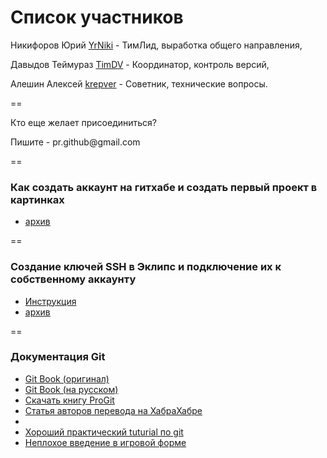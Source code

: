 Список участников
==


Никифоров Юрий [YrNiki](https://github.com/YrNiki)  - ТимЛид, выработка общего направления,

Давыдов Теймураз [TimDV](https://github.com/TimDV) - Координатор, контроль версий,

Алешин Алексей [krepver](https://github.com/krepver) - Советник, технические вопросы.

==

Кто еще желает присоединиться?
<p>Пишите - pr.github@gmail.com

==

### Как создать аккаунт на гитхабе и создать первый проект в картинках 
- <a href="https://www.dropbox.com/s/93pisye26r1t6xj/%D0%90%D0%BA%D0%BA%D0%B0%D1%83%D0%BD%D1%82%20GIT.rar"> архив</a>

==

### Создание ключей SSH в Эклипс и подключение их к собственному аккаунту 
- <a href="http://www.agentlab.ru/confluence/pages/viewpage.action?pageId=41058453">Инструкция</a>
- <a href="https://www.dropbox.com/s/5i53qfh57lbnakz/SSH%20%D0%BA%D0%BB%D1%8E%D1%87.zip">архив</a>

==

### Документация Git
- <a href="http://git-scm.com/book">Git Book (оригинал)</a>
- <a href="http://git-scm.com/book/ru/">Git Book (на русском)</a>
- <a href="http://cloud.github.com/downloads/GArik/progit/progit.ru.pdf">Скачать книгу ProGit</a>
- <a href="http://habrahabr.ru/post/150673/">Статья авторов перевода на ХабраХабре</a>
- 
- <a href="http://githowto.com/ru">Хороший практический tuturial по git</a>
- <a href="http://try.github.io/levels/1/challenges/1">Неплохое введение в игровой форме</a>

